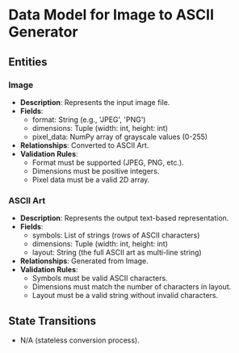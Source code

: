 # Data Model for Image to ASCII Generator

## Entities

### Image
- **Description**: Represents the input image file.
- **Fields**:
  - format: String (e.g., 'JPEG', 'PNG')
  - dimensions: Tuple (width: int, height: int)
  - pixel_data: NumPy array of grayscale values (0-255)
- **Relationships**: Converted to ASCII Art.
- **Validation Rules**:
  - Format must be supported (JPEG, PNG, etc.).
  - Dimensions must be positive integers.
  - Pixel data must be a valid 2D array.

### ASCII Art
- **Description**: Represents the output text-based representation.
- **Fields**:
  - symbols: List of strings (rows of ASCII characters)
  - dimensions: Tuple (width: int, height: int)
  - layout: String (the full ASCII art as multi-line string)
- **Relationships**: Generated from Image.
- **Validation Rules**:
  - Symbols must be valid ASCII characters.
  - Dimensions must match the number of characters in layout.
  - Layout must be a valid string without invalid characters.

## State Transitions
- N/A (stateless conversion process).